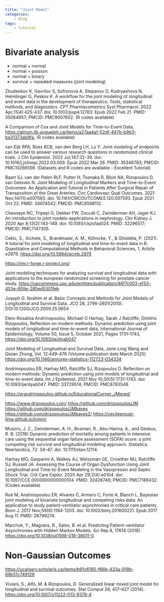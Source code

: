 ```yaml
---
title: "Joint Model"
categories: 
    - Blog
tags:
    - tutorial
---
```


# Bivariate analysis 

* normal + normal
* normal + poisson 
* normal + binary 
* survival + repeated measures (joint modeling)


Zhudenkov K, Gavrilov S, Sofronova A, Stepanov O, Kudryashova N, Helmlinger G, Peskov K. A workflow for the joint modeling of longitudinal and event data in the development of therapeutics: Tools, statistical methods, and diagnostics. CPT Pharmacometrics Syst Pharmacol. 2022 Apr;11(4):425-437. doi: 10.1002/psp4.12763. Epub 2022 Feb 21. PMID: 35064957; PMCID: PMC9007602. (R codes available)


A Comparison of Cox and Joint Models for Time-to-Event Data, https://atrium.lib.uoguelph.ca/items/a27aa4a1-52df-447b-b9b3-ba31373ab8fa, (R codes available)



van Eijk RPA, Roes KCB, van den Berg LH, Lu Y. Joint modeling of endpoints can be used to answer various research questions in randomized clinical trials. J Clin Epidemiol. 2022 Jul;147:32-39. doi: 10.1016/j.jclinepi.2022.03.009. Epub 2022 Mar 26. PMID: 35346783; PMCID: PMC10266556. (Datasets and R codes are available - Excellent Tutorial)

Baart SJ, van der Palen RLF, Putter H, Tsonaka R, Blom NA, Rizopoulos D, van Geloven N. Joint Modeling of Longitudinal Markers and Time-to-Event Outcomes: An Application and Tutorial in Patients After Surgical Repair of Transposition of the Great Arteries. Circ Cardiovasc Qual Outcomes. 2021 Nov;14(11):e007593. doi: 10.1161/CIRCOUTCOMES.120.007593. Epub 2021 Oct 22. PMID: 34674542; PMCID: PMC8598112.

Chesnaye NC, Tripepi G, Dekker FW, Zoccali C, Zwinderman AH, Jager KJ. An introduction to joint models-applications in nephrology. Clin Kidney J. 2020 Apr 8;13(2):143-149. doi: 10.1093/ckj/sfaa024. PMID: 32296517; PMCID: PMC7147305.

Cekic, S., Aichele, S., Brandmaier, A. M., Köhncke, Y., & Ghisletta, P. (2021). A tutorial for joint modeling of longitudinal and time-to-event data in R. Quantitative and Computational Methods in Behavioral Sciences, 1, Article e2979. https://doi.org/10.5964/qcmb.2979

https://jmr.r-forge.r-project.org/


Joint modeling techniques for analyzing survival and longitudinal data with applications to the european randomized screening for prostate cancer study, https://upcommons.upc.edu/entities/publication/46f7c003-ef53-453e-959e-285ed5301feb


Joseph G. Ibrahim et al. Basic Concepts and Methods for Joint Models of Longitudinal and Survival Data. JCO 28, 2796-2801(2010).
DOI:10.1200/JCO.2009.25.0654


Eleni-Rosalina Andrinopoulou, Michael O Harhay, Sarah J Ratcliffe, Dimitris Rizopoulos, Reflection on modern methods: Dynamic prediction using joint models of longitudinal and time-to-event data, International Journal of Epidemiology, Volume 50, Issue 5, October 2021, Pages 1731–1743, https://doi.org/10.1093/ije/dyab047


Joint Modeling of Longitudinal and Survival Data, Jane-Ling Wang and Qixian Zhong, Vol. 12:449-476  (Volume publication date March 2025) https://doi.org/10.1146/annurev-statistics-112723-034334


Andrinopoulou ER, Harhay MO, Ratcliffe SJ, Rizopoulos D. Reflection on modern methods: Dynamic prediction using joint models of longitudinal and time-to-event data. Int J Epidemiol. 2021 Nov 10;50(5):1731-1743. doi: 10.1093/ije/dyab047. PMID: 33729514; PMCID: PMC8783548.

https://erandrinopoulou.github.io/EducationalCorner_JMpred/

https://www.drizopoulos.com/
https://github.com/drizopoulos/JM
https://github.com/drizopoulos/JMbayes
https://github.com/drizopoulos/JMbayes2/
https://cecileproust-lima.github.io/lcmm/


Musoro, J. Z., Zwinderman, A. H., Bosman, R., Abu-Hanna, A., and Geskus, R. B. (2018) Dynamic prediction of mortality among patients in intensive care using the sequential organ failure assessment (SOFA) score: a joint competing risk survival and longitudinal modeling approach. Statistica Neerlandica, 72: 34–47. doi: 10.1111/stan.12114.

Harhay MO, Gasparini A, Walkey AJ, Weissman GE, Crowther MJ, Ratcliffe SJ, Russell JA. Assessing the Course of Organ Dysfunction Using Joint Longitudinal and Time-to-Event Modeling in the Vasopressin and Septic Shock Trial. Crit Care Explor. 2020 Apr 29;2(4):e0104. doi: 10.1097/CCE.0000000000000104. PMID: 32426746; PMCID: PMC7188432. (Codes available)


Rué M, Andrinopoulou ER, Alvares D, Armero C, Forte A, Blanch L. Bayesian joint modeling of bivariate longitudinal and competing risks data: An application to study patient-ventilator asynchronies in critical care patients. Biom J. 2017 Nov;59(6):1184-1203. doi: 10.1002/bimj.201600221. Epub 2017 Aug 11. PMID: 28799274.

Marchuk, Y., Magrans, R., Sales, B. et al. Predicting Patient-ventilator Asynchronies with Hidden Markov Models. Sci Rep 8, 17614 (2018). https://doi.org/10.1038/s41598-018-36011-0


# Non-Gaussian Outcomes 

https://ucalgary.scholaris.ca/items/b91c6185-f66b-433a-918b-89b51c749129

Viviani, S., Alfó, M. & Rizopoulos, D. Generalized linear mixed joint model for longitudinal and survival outcomes. Stat Comput 24, 417–427 (2014). https://doi.org/10.1007/s11222-013-9378-4

